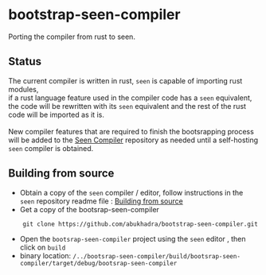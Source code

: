 # bootstrap-seen-compiler

Porting the compiler from rust to seen.

## Status
The current compiler is written in rust, `seen` is capable of importing rust modules, <br>
if a rust language feature used in the compiler code has a `seen` equivalent, <br>
the code will be rewritten with its `seen` equivalent and the rest of the rust code will be imported as it is.<br><br>
New compiler features that are required to finish the bootsrapping process will be added to the [Seen Compiler](https://github.com/abukhadra/seen-compiler) repository as needed until a self-hosting `seen` compiler is obtained.


## Building from source
- Obtain a copy of the `seen` compiler / editor, follow instructions in the `seen` repository readme file : [Building from source](https://github.com/abukhadra/seen#building-from-source)
- Get a copy of the bootsrap-seen-compiler  
```
    git clone https://github.com/abukhadra/bootstrap-seen-compiler.git
```
- Open the `bootsrap-seen-compiler` project using the `seen` editor , then click on `build`
- binary location:  `/../bootsrap-seen-compiler/build/bootsrap-seen-compiler/target/debug/bootsrap-seen-compiler`